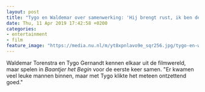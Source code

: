 ```yaml
---
layout: post
title: "Tygo en Waldemar over samenwerking: 'Hij brengt rust, ik ben de drukke'"
date: Thu, 11 Apr 2019 17:42:58 +0200
categories: 
- entertainment 
- film 
feature_image: "https://media.nu.nl/m/yt8xpnlavo9e_sqr256.jpg/tygo-en-waldemar-over-samenwerking-hij-brengt-rust-ik-ben-de-drukke.jpg"
---
```


Waldemar Torenstra en Tygo Gernandt kennen elkaar uit de filmwereld, maar spelen in <em>Baantjer het Begin</em> voor de eerste keer samen. "Er kwamen veel leuke mannen binnen, maar met Tygo klikte het meteen ontzettend goed."
